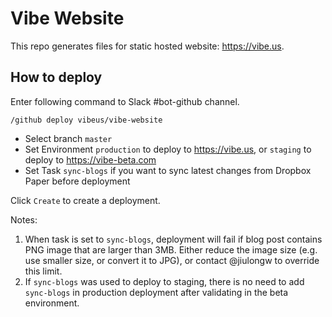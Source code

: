 # Vibe Website

This repo generates files for static hosted website: https://vibe.us.

## How to deploy

Enter following command to Slack #bot-github channel.

```
/github deploy vibeus/vibe-website
```

- Select branch `master`
- Set Environment `production` to deploy to https://vibe.us, or `staging` to deploy to https://vibe-beta.com
- Set Task `sync-blogs` if you want to sync latest changes from Dropbox Paper before deployment

Click `Create` to create a deployment.

Notes:

1. When task is set to `sync-blogs`, deployment will fail if blog post contains PNG image that are larger
   than 3MB. Either reduce the image size (e.g. use smaller size, or convert it to JPG), or contact @jiulongw
   to override this limit.
2. If `sync-blogs` was used to deploy to staging, there is no need to add `sync-blogs` in production deployment
   after validating in the beta environment.
